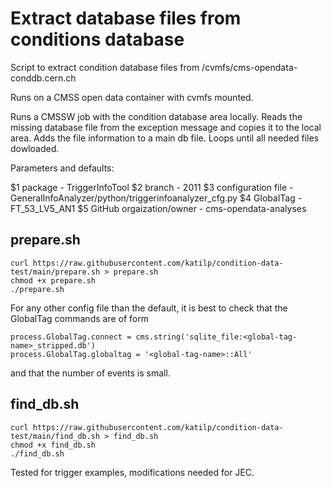 # Extract database files from conditions database

Script to extract condition database files from /cvmfs/cms-opendata-conddb.cern.ch

Runs on a CMSS open data container with cvmfs mounted.

Runs a CMSSW job with the condition database area locally. Reads the missing database file from the exception message and copies it to the local area. Adds the file information to a main db file. Loops until all needed files dowloaded.

Parameters and defaults:

$1 package - TriggerInfoTool
$2 branch - 2011 
$3 configuration file - GeneralInfoAnalyzer/python/triggerinfoanalyzer_cfg.py
$4 GlobalTag - FT_53_LV5_AN1
$5 GitHub orgaization/owner - cms-opendata-analyses


## prepare.sh

```
curl https://raw.githubusercontent.com/katilp/condition-data-test/main/prepare.sh > prepare.sh
chmod +x prepare.sh
./prepare.sh
```

For any other config file than the default, it is best to check that the GlobalTag commands are of form

```
process.GlobalTag.connect = cms.string('sqlite_file:<global-tag-name>_stripped.db')
process.GlobalTag.globaltag = '<global-tag-name>::All'
```

and that the number of events is small.

## find_db.sh

```
curl https://raw.githubusercontent.com/katilp/condition-data-test/main/find_db.sh > find_db.sh
chmod +x find_db.sh
./find_db.sh
```

Tested for trigger examples, modifications needed for JEC.

